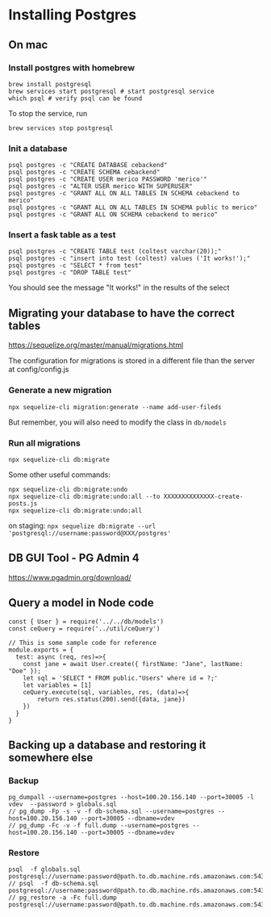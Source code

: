 # Installing Postgres

## On mac

### Install postgres with homebrew

```
brew install postgresql
brew services start postgresql # start postgresql service
which psql # verify psql can be found
```

To stop the service, run

```
brew services stop postgresql
```

### Init a database

```
psql postgres -c "CREATE DATABASE cebackend"
psql postgres -c "CREATE SCHEMA cebackend"
psql postgres -c "CREATE USER merico PASSWORD 'merico'"
psql postgres -c "ALTER USER merico WITH SUPERUSER"
psql postgres -c "GRANT ALL ON ALL TABLES IN SCHEMA cebackend to merico"
psql postgres -c "GRANT ALL ON ALL TABLES IN SCHEMA public to merico"
psql postgres -c "GRANT ALL ON SCHEMA cebackend to merico"
```

### Insert a fask table as a test

```
psql postgres -c "CREATE TABLE test (coltest varchar(20));"
psql postgres -c "insert into test (coltest) values ('It works!');"
psql postgres -c "SELECT * from test"
psql postgres -c "DROP TABLE test"
```

You should see the message "It works!" in the results of the select

## Migrating your database to have the correct tables

https://sequelize.org/master/manual/migrations.html

The configuration for migrations is stored in a different file than the server at config/config.js

### Generate a new migration

`npx sequelize-cli migration:generate --name add-user-fileds`

But remember, you will also need to modify the class in `db/models`

### Run all migrations

```
npx sequelize-cli db:migrate
```

Some other useful commands:

```
npx sequelize-cli db:migrate:undo
npx sequelize-cli db:migrate:undo:all --to XXXXXXXXXXXXXX-create-posts.js
npx sequelize-cli db:migrate:undo:all
```

on staging: `npx sequelize db:migrate --url 'postgresql://username:password@XXX/postgres'`

## DB GUI Tool - PG Admin 4

https://www.pgadmin.org/download/

## Query a model in Node code

```
const { User } = require('../../db/models')
const ceQuery = require('../util/ceQuery')

// This is some sample code for reference
module.exports = {
  test: async (req, res)=>{
    const jane = await User.create({ firstName: "Jane", lastName: "Doe" });
    let sql = 'SELECT * FROM public."Users" where id = ?;'
    let variables = [1]
    ceQuery.execute(sql, variables, res, (data)=>{
        return res.status(200).send({data, jane})
    })
  }
}
```

## Backing up a database and restoring it somewhere else

### Backup

```
pg_dumpall --username=postgres --host=100.20.156.140 --port=30005 -l vdev  --password > globals.sql
// pg_dump -Fp -s -v -f db-schema.sql --username=postgres --host=100.20.156.140 --port=30005 --dbname=vdev
// pg_dump -Fc -v -f full.dump --username=postgres --host=100.20.156.140 --port=30005 --dbname=vdev
```

### Restore

```
psql  -f globals.sql postgresql://username:password@path.to.db.machine.rds.amazonaws.com:5432/postgres
// psql  -f db-schema.sql postgresql://username:password@path.to.db.machine.rds.amazonaws.com:5432/postgres
// pg_restore -a -Fc full.dump postgresql://username:password@path.to.db.machine.rds.amazonaws.com:5432/postgres
```
